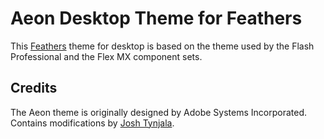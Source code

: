 # Aeon Desktop Theme for Feathers

This [Feathers](http://feathersui.com/) theme for desktop is based on the theme used by the Flash Professional and the Flex MX component sets.

## Credits

The Aeon theme is originally designed by Adobe Systems Incorporated. Contains modifications by [Josh Tynjala](http://twitter.com/joshtynjala).